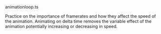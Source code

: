 animationloop.ts

Practice on the importance of framerates and how they affect the speed of the animation.
Animating on delta time removes the variable effect of the animation potentially increasing or decreasing in speed.
